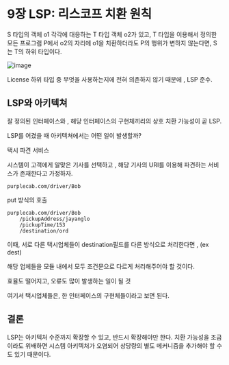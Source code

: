 # 9장 LSP: 리스코프 치환 원칙

S 타입의 객체 o1 각각에 대응하는 T 타입 객체 o2가 있고, T 타입을 이용해서 정의한 모든 프로그램 P에서 o2의 자리에 o1을 치환하더라도 P의 행위가 변하지 않는다면, S는 T의 하위 타입이다.

![image](https://github.com/KonCC/clean-architecture/assets/102205852/0ad3b8a9-301c-435e-9f5c-5c9f8832819a)


License 하위 타입 중 무엇을 사용하는지에 전혀 의존하지 않기 때문에 , LSP 준수.

## LSP와 아키텍쳐

잘 정의된 인터페이스와 , 해당 인터페이스의 구현체끼리의 상호 치환 가능성이 곧 LSP.

LSP를 어겼을 때 아키텍쳐에서는 어떤 일이 발생할까?

택시 파견 서비스

시스템이 고객에게 알맞은 기사를 선택하고 , 해당 기사의 URI를 이용해 파견하는 서비스가 존재한다고 가정하자.

```
purplecab.com/driver/Bob
```

put 방식의 호출

```
purplecab.com/driver/Bob
	/pickupAddress/jayanglo
	/pickupTime/153
	/destination/ord
```

이때, 서로 다른 택시업체들이 destination필드를 다른 방식으로 처리한다면 , (ex dest)

해당 업체들을 모듈 내에서 모두 조건문으로 다르게 처리해주어야 할 것이다.

효율도 떨어지고, 오류도 많이 발생하는 일이 될 것

여기서 택시업체들은, 한 인터페이스의 구현체들이라고 보면 된다.

## 결론

LSP는 아키텍처 수준까지 확장할 수 있고, 반드시 확장해야만 한다. 치환 가능성을 조금이라도 위배하면 시스템 아키텍처가 오염되어 상당량의 별도 메커니즘을 추가해야 할 수도 있기 때문이다.
